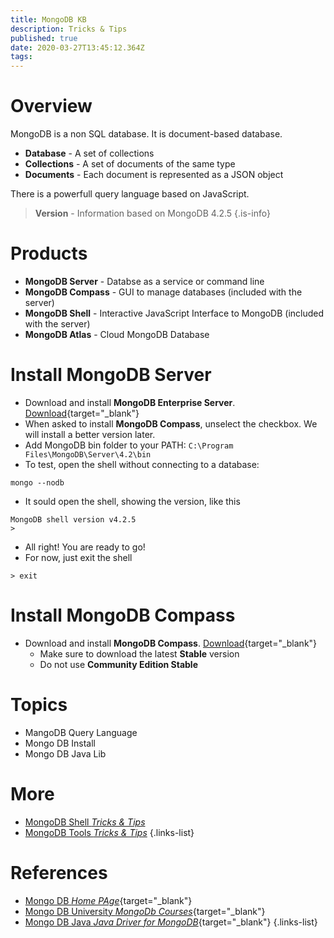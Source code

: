 ```yaml
---
title: MongoDB KB
description: Tricks & Tips
published: true
date: 2020-03-27T13:45:12.364Z
tags: 
---
```


# Overview
MongoDB is a non SQL database. It is document-based database.

- **Database** - A set of collections
- **Collections** - A set of documents of the same type
- **Documents** - Each document is represented as a JSON object

There is a powerfull query language based on JavaScript.

> **Version** - Information based on MongoDB 4.2.5
{.is-info}

# Products
- **MongoDB Server** - Databse as a service or command line
- **MongoDB Compass** - GUI to manage databases (included with the server)
- **MongoDB Shell** - Interactive JavaScript Interface to MongoDB (included with the server)
- **MongoDB Atlas** - Cloud MongoDB Database

# Install MongoDB Server
- Download and install **MongoDB Enterprise Server**. [Download](https://www.mongodb.com/download-center/enterprise){target="_blank"}
- When asked to install **MongoDB Compass**, unselect the checkbox. We will install a better version  later.
- Add MongoDB bin folder to your PATH: `C:\Program Files\MongoDB\Server\4.2\bin`
- To test, open the shell without connecting to a database:
```
mongo --nodb
```
- It sould open the shell, showing the version, like this
```
MongoDB shell version v4.2.5
>
```
- All right! You are ready to go!
- For now, just exit the shell
```
> exit
```

# Install MongoDB Compass
- Download and install **MongoDB Compass**. [Download](https://www.mongodb.com/download-center/compass){target="_blank"}
  - Make sure to download the latest **Stable** version
  - Do not use **Community Edition Stable**

# Topics
- MangoDB Query Language
- Mongo DB Install
- Mongo DB Java Lib

# More
- [MongoDB Shell *Tricks & Tips*](/dev/mongodb/shell)
- [MongoDB Tools *Tricks & Tips*](/dev/mongodb/tools)
{.links-list}

# References
- [Mongo DB *Home PAge*](https://www.mongodb.com){target="_blank"}
- [Mongo DB University *MongoDb Courses*](https://university.mongodb.com/){target="_blank"}
- [Mongo DB Java *Java Driver for MongoDB*](https://docs.mongodb.com/ecosystem/drivers/java){target="_blank"}
{.links-list}